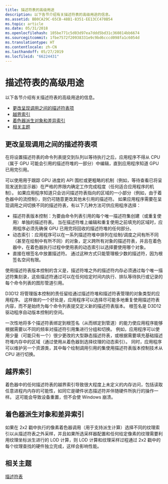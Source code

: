 ```yaml
---
title: 描述符表的高级用途
description: 以下各节介绍有关描述符表的高级用途的信息。
ms.assetid: BB0CA29C-65CB-48B1-8351-EE13CC470B54
ms.topic: article
ms.date: 05/31/2018
ms.openlocfilehash: 105be771c5d03d97ea7ddd5bd31c360814bb6674
ms.sourcegitcommit: 1fbe7572f20938331e9c9bd6cccd098fa1c6054d
ms.translationtype: HT
ms.contentlocale: zh-CN
ms.lasthandoff: 05/27/2019
ms.locfileid: "66224431"
---
```

# <a name="advanced-use-of-descriptor-tables"></a>描述符表的高级用途

以下各节介绍有关描述符表的高级用途的信息。

-   [更改呈现调用之间的描述符表项](#changing-descriptor-table-entries-between-rendering-calls)
-   [越界索引](#out-of-bounds-indexing)
-   [着色器派生对象和差异索引](#shader-derivatives-and-divergent-indexing)
-   [相关主题](#related-topics)

## <a name="changing-descriptor-table-entries-between-rendering-calls"></a>更改呈现调用之间的描述符表项

在将设置描述符表的命令列表提交到队列以等待执行之后，应用程序不得从 CPU（属于 GPU 可能会引用的描述符堆的一部分）中编辑，直到应用程序知道 GPU 已用完引用。

可以使用用于跟踪 GPU 进度的 API 围栏或更粗略的机制（例如，等待查看已将呈现发送到显示器）在严格的界限内确定工作完成程度（任何适合应用程序的机制）。 如果应用程序知道只会访问描述符表指向的区域的一小部分（例如，由于着色器中的流控制），则仍可随意更改其他未引用的描述符。 如果应用程序需要在呈现调用之间切换不同的描述符表，有以下几种方法可供应用程序选择：

-   描述符表版本控制：为要由命令列表引用的每个唯一描述符集创建（或重复使用）单独的描述符表。 当在描述符堆上编辑和重复使用之前填充的区域时，应用程序必须先确保 GPU 已用完将回收的描述符堆的任何部分。
-   动态索引：应用程序可以在一系列描述符堆中排列在绘制/调度之间有所不同（甚至在绘制中有所不同）的对象，定义跨所有对象的描述符表，并且在着色器中，在着色器执行过程中使用表的动态索引以选择要使用哪个对象。
-   直接在根签名中放置描述符。 通过这种方式只能管理极少数的描述符，因为根签名空间有限。

使用描述符表版本控制的含义是，描述符堆之外的描述符内存必须通过每个唯一描述符集刻录，这些描述符通过可以在任何给定时间内执行、排队等待执行或记录的每个命令列表的图形管道引用。

D3D12 将管理版本控制的责任留给通过描述符堆和描述符表管理的对象类型的应用程序。 这样做的一个好处是，应用程序可以选择尽可能多地重复使用描述符表内容，而不是始终为每个命令列表提交定义新的描述符表版本。 根签名是 D3D12 驱动程序自动版本控制的空间。

一次性地将多个描述符表绑定到根签名（从而绑定到管道）的能力使应用程序能够根据需要以不同的频率对描述符引用集进行分组和切换。 例如，应用程序可以使用少量（可能只有一个）很少更改的大型静态描述符表，或根据需要填充基础描述符堆内存中的区域（通过使用从着色器到选择纹理的动态索引）。 同时，应用程序可以维护另一个资源类，其中每个绘制调用引用的集使用描述符表版本控制技术从 CPU 进行切换。

## <a name="out-of-bounds-indexing"></a>越界索引

着色器中的任何描述符表的越界索引导致很大程度上未定义的内存访问，包括读取任意进程内内存的可能性，如同它是硬件状态描述符并伴随硬件所执行的操作一样。 这可能会导致设备重置，但不会使 Windows 崩溃。

## <a name="shader-derivatives-and-divergent-indexing"></a>着色器派生对象和差异索引

如果在 2x2 戳中执行的像素着色器调用（用于支持派生计算）选择不同的纹理索引以从描述符表之外采样，并且如果所选采样器配置和任何给定像素的纹理需要利用纹理坐标派生进行的 LOD 计算，则 LOD 计算和纹理采样过程通过 2x2 戳中的每个纹理查找的硬件独立完成，这样会影响性能。

## <a name="related-topics"></a>相关主题

<dl> <dt>

[描述符表](descriptor-tables.md)
</dt> </dl>

 

 




